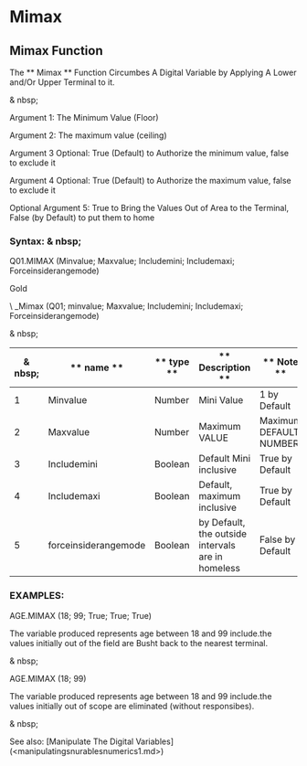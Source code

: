 # Mimax

## Mimax Function

The ** Mimax ** Function Circumbes A Digital Variable by Applying A Lower and/Or Upper Terminal to it.

& nbsp;

Argument 1: The Minimum Value (Floor)

Argument 2: The maximum value (ceiling)

Argument 3 Optional: True (Default) to Authorize the minimum value, false to exclude it

Argument 4 Optional: True (Default) to Authorize the maximum value, false to exclude it

Optional Argument 5: True to Bring the Values ​​Out of Area to the Terminal, False (by Default) to put them to home

### Syntax: & nbsp;

Q01.MIMAX (Minvalue; Maxvalue; Includemini; Includemaxi; Forceinsiderangemode)

Gold

\ _Mimax (Q01; minvalue; Maxvalue; Includemini; Includemaxi; Forceinsiderangemode)

& nbsp;

| & nbsp; | ** name ** | ** type ** | ** Description ** | ** Note ** |
| --- | --- | --- | --- | --- |
| &#49; | Minvalue | Number | Mini Value | &#49; by Default |
| &#50; | Maxvalue | Number | Maximum VALUE | Maximum DEFAULT NUMBER |
| &#51; | Includemini | Boolean | Default Mini inclusive | True by Default |
| &#52; | Includemaxi | Boolean | Default, maximum inclusive | True by Default |
| &#53; | forceinsiderangemode | Boolean | by Default, the outside intervals are in homeless | False by Default |

### EXAMPLES:

AGE.MIMAX (18; 99; True; True; True)

The variable produced represents age between 18 and 99 include.the values ​​initially out of the field are Busht back to the nearest terminal.

& nbsp;

AGE.MIMAX (18; 99)

The variable produced represents age between 18 and 99 include.the values ​​initially out of scope are eliminated (without responsibes).

& nbsp;

See also: [Manipulate The Digital Variables] (<manipulatingsnurablesnumerics1.md>)